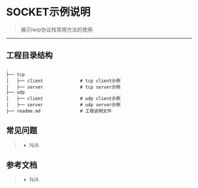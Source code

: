 ﻿# SOCKET示例说明

> 展示lwip协议栈常用方法的使用

---

## 工程目录结构

```
.
├── tcp						
│   ├── client          	# tcp client示例
│   ├── server          	# tcp server示例
├── udp                   
│   ├── client          	# udp client示例
│   ├── server          	# udp server示例
├── readme.md               # 工程说明文件
```



## 常见问题

> * N/A

## 参考文档

> * N/A